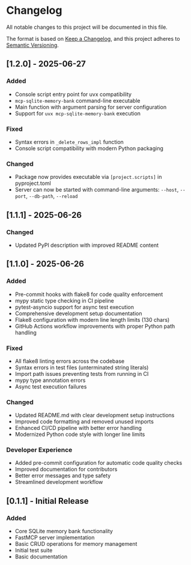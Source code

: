 # Changelog

All notable changes to this project will be documented in this file.

The format is based on [Keep a Changelog](https://keepachangelog.com/en/1.0.0/),
and this project adheres to [Semantic Versioning](https://semver.org/spec/v2.0.0.html).

## [1.2.0] - 2025-06-27

### Added
- Console script entry point for uvx compatibility
- `mcp-sqlite-memory-bank` command-line executable
- Main function with argument parsing for server configuration
- Support for `uvx mcp-sqlite-memory-bank` execution

### Fixed
- Syntax errors in `_delete_rows_impl` function
- Console script compatibility with modern Python packaging

### Changed
- Package now provides executable via `[project.scripts]` in pyproject.toml
- Server can now be started with command-line arguments: `--host`, `--port`, `--db-path`, `--reload`

## [1.1.1] - 2025-06-26

### Changed
- Updated PyPI description with improved README content

## [1.1.0] - 2025-06-26

### Added
- Pre-commit hooks with flake8 for code quality enforcement
- mypy static type checking in CI pipeline
- pytest-asyncio support for async test execution
- Comprehensive development setup documentation
- Flake8 configuration with modern line length limits (130 chars)
- GitHub Actions workflow improvements with proper Python path handling

### Fixed
- All flake8 linting errors across the codebase
- Syntax errors in test files (unterminated string literals)
- Import path issues preventing tests from running in CI
- mypy type annotation errors
- Async test execution failures

### Changed
- Updated README.md with clear development setup instructions
- Improved code formatting and removed unused imports
- Enhanced CI/CD pipeline with better error handling
- Modernized Python code style with longer line limits

### Developer Experience
- Added pre-commit configuration for automatic code quality checks
- Improved documentation for contributors
- Better error messages and type safety
- Streamlined development workflow

## [0.1.1] - Initial Release

### Added
- Core SQLite memory bank functionality
- FastMCP server implementation
- Basic CRUD operations for memory management
- Initial test suite
- Basic documentation
